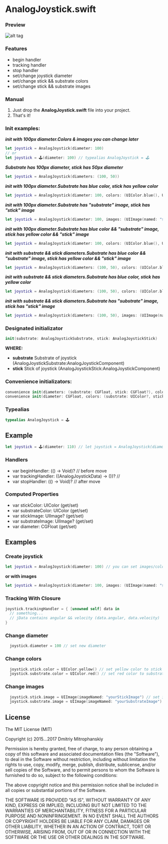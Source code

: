 # AnalogJoystick.swift

### Preview
![alt tag](https://lh3.googleusercontent.com/5fjvUhz-sGUh_ju5XZ8UlHDKfD6VXP8WuHgLL9AqZ5lw_vVR15hPsazjOdM8DlPZ4HygKOOjFdSGmJUJNBN9bsUFUVu8cF4gAQJeuILckOdCYVD9If8dSeEt4AUfsEm8wFrUbGlo0rtS8_wzCqfup-b55FBcaFLC4sSb3jA69elrv9CDrOZYUB8s068306anjhdfwL4omUP0pchNQsIPMFlUYbI0UDbHgo6TnqECJRRYqc3XL2Bs91gR4-r0-25kWniik3VfOrdBFQ0hWpl-XJWfoy09j8DEXsCKrsbxnUGINSjir3s2XL7T6GIKLuqbFcKQamFQcHt8hmSFZ60UWHKBMPqD-Y8p1hh-diHPfiiNfYVL0cMYQcsAeSHeE_bBIpP6qze-7wuJFAqSiWjPZ9NuymQDSMZUEZ-yb188U1m0N9FxtjCZUVwy40n3yzHwL6SaMYOseu8VVQCFJA0pceZVaLiRXuWC8-CW_e9P_KIPZOPiV-VX3iGbO9tkzkODBhdF7RIrsmD2TD7wBl6CB2D_r_o3GGPnnEreN7MTc8AD9UjhbCU3hQZ1hJmjMuwkG5JEq8y7VwDxRpyFrf9avcrFT9uaaiAzg5H2Es3fkYyBR0GCA_gX=w391-h220-no)

### Features
- begin handler 
- tracking handler
- stop handler
- set/change joystick diameter
- set/change stick && substrate colors
- set/change stick && substrate images

### Manual
1. Just drop the **AnalogJoystick.swift** file into your project.
2. That's it!

### Init examples:
***init with 100px diameter.Colors & images you can change later***
``` swift
let joystick = AnalogJoystick(diameter: 100)
// or
let joystick = 🕹(diameter: 100) // typealias AnalogJoystick = 🕹
```
***Substrate has 100px diameter, stick has 50px diameter***
``` swift
let joystick = AnalogJoystick(diameters: (100, 50)) 
```
***init with 100px diameter.Substrate has blue color, stick has yellow color***
``` swift
let joystick = AnalogJoystick(diameter: 100, colors: (UIColor.blue(), UIColor.yellow()))
```
***init with 100px diameter.Substrate has "substrate" image, stick has "stick" image***
``` swift
let joystick = AnalogJoystick(diameter: 100, images: (UIImage(named: "substrate"), UIImage(named: "stick")))
```
***init with 100px diameter.Substrate has blue color && "substrate" image, stick has yellow color && "stick" image***
``` swift
let joystick = AnalogJoystick(diameter: 100, colors: (UIColor.blue(), UIColor.yellow()), images: (UIImage(named: "substrate"), UIImage(named: "stick")))
```
***init with substrate && stick diameters.Substrate has blue color && "substrate" image, stick has yellow color && "stick" image***
``` swift
let joystick = AnalogJoystick(diameters: (100, 50), colors: (UIColor.blue(), UIColor.yellow()), images: (UIImage(named: "substrate"), UIImage(named: "stick")))
```
***init with substrate && stick diameters.Substrate has blue color, stick has yellow color***
``` swift
let joystick = AnalogJoystick(diameters: (100, 50), colors: (UIColor.blue(), UIColor.yellow()))
```
***init with substrate && stick diameters.Substrate has "substrate" image, stick has "stick" image***
``` swift
let joystick = AnalogJoystick(diameters: (100, 50), images: (UIImage(named: "substrate"), UIImage(named: "stick")))
```

### Designated initializator
``` swift
init(substrate: AnalogJoystickSubstrate, stick: AnalogJoystickStick)
```
**WHERE:**
- **substrate** Substrate of joystick (AnalogJoystickSubstrate:AnalogJoystickComponent)
- **stick** Stick of joystick (AnalogJoystickStick:AnalogJoystickComponent)

### Convenience initializators:
``` swift
convenience init(diameters: (substrate: CGFloat, stick: CGFloat?), colors: (substrate: UIColor?, stick: UIColor?)? = nil, images: (substrate: UIImage?, stick: UIImage?)? = nil)
convenience init(diameter: CGFloat, colors: (substrate: UIColor?, stick: UIColor?)? = nil, images: (substrate: UIImage?, stick: UIImage?)? = nil)
```

### Typealias
``` swift
typealias AnalogJoystick = 🕹
```
## Example
``` swift
let joystick = 🕹(diameter: 110) // let joystick = AnalogJoystick(diameter: 110)
```

### Handlers
- var beginHandler: (() -> Void)? // before move
- var trackingHandler: ((AnalogJoystickData) -> ())? // 
- var stopHandler: (() -> Void)? // after move

### Computed Properties
- var stickColor: UIColor (get/set)
- var substrateColor: UIColor (get/set)
- var stickImage: UIImage? (get/set)
- var substrateImage: UIImage? (get/set)
- var diameter: CGFloat (get/set)

## Examples
### Create joystick
``` swift
let joystick = AnalogJoystick(diameter: 100) // you can set images/color later
```
**or with images**
``` swift
let joystick = AnalogJoystick(diameter: 100, images: (UIImage(named: "substrate"), UIImage(named: "stick")))
```
### Tracking With Closure
``` swift
joystick.trackingHandler = { [unowned self] data in
  // something...
  // jData contains angular && velocity (data.angular, data.velocity)
}
```
### Change diameter
``` swift
  joystick.diameter = 100 // set new diameter
```
### Change colors
``` swift
  joystick.stick.color = UIColor.yellow() // set yellow color to stick node
  joystick.substrate.color = UIColor.red() // set red color to substrate node
```
### Change images
``` swift
  joystick.stick.image = UIImage(imageNamed: "yourStickImage") // set image to stick node
  joystick.substrate.image = UIImage(imageNamed: "yourSubstrateImage") // set image to substrate node
```
## License

The MIT License (MIT)

Copyright (c) 2015...2017 Dmitriy Mitrophanskiy

Permission is hereby granted, free of charge, to any person obtaining a copy
of this software and associated documentation files (the "Software"), to deal
in the Software without restriction, including without limitation the rights
to use, copy, modify, merge, publish, distribute, sublicense, and/or sell
copies of the Software, and to permit persons to whom the Software is
furnished to do so, subject to the following conditions:

The above copyright notice and this permission notice shall be included in all
copies or substantial portions of the Software.

THE SOFTWARE IS PROVIDED "AS IS", WITHOUT WARRANTY OF ANY KIND, EXPRESS OR
IMPLIED, INCLUDING BUT NOT LIMITED TO THE WARRANTIES OF MERCHANTABILITY,
FITNESS FOR A PARTICULAR PURPOSE AND NONINFRINGEMENT. IN NO EVENT SHALL THE
AUTHORS OR COPYRIGHT HOLDERS BE LIABLE FOR ANY CLAIM, DAMAGES OR OTHER
LIABILITY, WHETHER IN AN ACTION OF CONTRACT, TORT OR OTHERWISE, ARISING FROM,
OUT OF OR IN CONNECTION WITH THE SOFTWARE OR THE USE OR OTHER DEALINGS IN THE
SOFTWARE.
